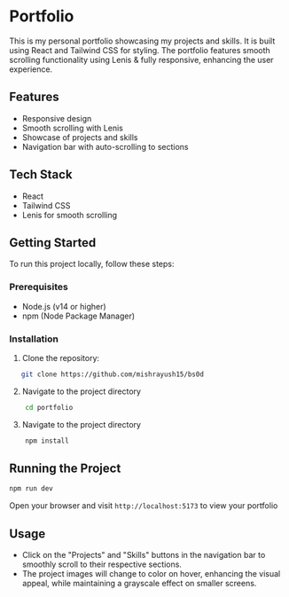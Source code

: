 
# Portfolio

This is my personal portfolio showcasing my projects and skills. It is built using React and Tailwind CSS for styling. The portfolio features smooth scrolling functionality using Lenis & fully responsive, enhancing the user experience.

## Features

- Responsive design
- Smooth scrolling with Lenis
- Showcase of projects and skills
- Navigation bar with auto-scrolling to sections

## Tech Stack

- React
- Tailwind CSS
- Lenis for smooth scrolling

## Getting Started

To run this project locally, follow these steps:

### Prerequisites

- Node.js (v14 or higher)
- npm (Node Package Manager)

### Installation

1. Clone the repository:

```bash
   git clone https://github.com/mishrayush15/bs0d
```
   
 2. Navigate to the project directory
```bash
    cd portfolio
```

3. Navigate to the project directory
```bash
    npm install   
```

## Running the Project
```bash
npm run dev
```
Open your browser and visit `http://localhost:5173` to view your portfolio

## Usage
-   Click on the "Projects" and "Skills" buttons in the navigation bar to smoothly scroll to their respective sections.
-   The project images will change to color on hover, enhancing the visual appeal, while maintaining a grayscale effect on smaller screens.
